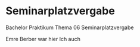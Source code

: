 # Seminarplatzvergabe

Bachelor Praktikum Thema 06  Seminarplatzvergabe

Emre Berber war hier
Ich auch